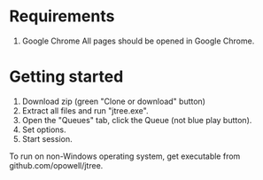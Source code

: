 # Requirements
1. Google Chrome
All pages should be opened in Google Chrome.

# Getting started

1. Download zip (green "Clone or download" button)
2. Extract all files and run "jtree.exe".
3. Open the "Queues" tab, click the Queue (not blue play button).
4. Set options.
5. Start session.

To run on non-Windows operating system, get executable from github.com/opowell/jtree.